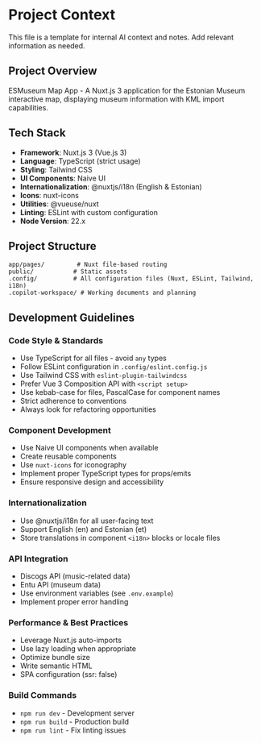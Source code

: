 # Project Context

This file is a template for internal AI context and notes. Add relevant information as needed.

## Project Overview

ESMuseum Map App - A Nuxt.js 3 application for the Estonian Museum interactive map, displaying museum information with KML import capabilities.

## Tech Stack

- **Framework**: Nuxt.js 3 (Vue.js 3)
- **Language**: TypeScript (strict usage)
- **Styling**: Tailwind CSS
- **UI Components**: Naive UI
- **Internationalization**: @nuxtjs/i18n (English & Estonian)
- **Icons**: nuxt-icons
- **Utilities**: @vueuse/nuxt
- **Linting**: ESLint with custom configuration
- **Node Version**: 22.x

## Project Structure

```text
app/pages/         # Nuxt file-based routing
public/           # Static assets
.config/          # All configuration files (Nuxt, ESLint, Tailwind, i18n)
.copilot-workspace/ # Working documents and planning
```

## Development Guidelines

### Code Style & Standards

- Use TypeScript for all files - avoid `any` types
- Follow ESLint configuration in `.config/eslint.config.js`
- Use Tailwind CSS with `eslint-plugin-tailwindcss`
- Prefer Vue 3 Composition API with `<script setup>`
- Use kebab-case for files, PascalCase for component names
- Strict adherence to conventions
- Always look for refactoring opportunities

### Component Development

- Use Naive UI components when available
- Create reusable components
- Use `nuxt-icons` for iconography
- Implement proper TypeScript types for props/emits
- Ensure responsive design and accessibility

### Internationalization

- Use @nuxtjs/i18n for all user-facing text
- Support English (en) and Estonian (et)
- Store translations in component `<i18n>` blocks or locale files

### API Integration

- Discogs API (music-related data)
- Entu API (museum data)
- Use environment variables (see `.env.example`)
- Implement proper error handling

### Performance & Best Practices

- Leverage Nuxt.js auto-imports
- Use lazy loading when appropriate
- Optimize bundle size
- Write semantic HTML
- SPA configuration (ssr: false)

### Build Commands

- `npm run dev` - Development server
- `npm run build` - Production build
- `npm run lint` - Fix linting issues
